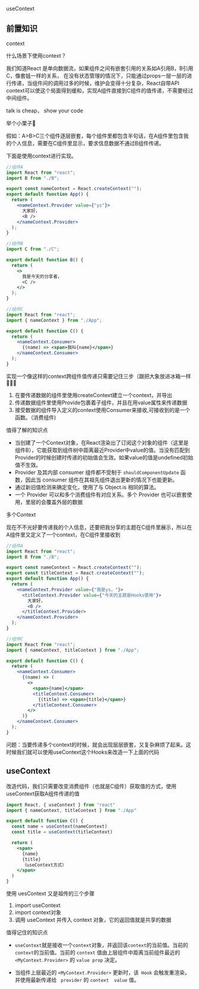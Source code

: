 useContext 



## 前置知识

context

什么场景下使用context？

我们知道React 是单向数据流，如果组件之间有嵌套引用的关系如A引用B，B引用C，像套娃一样的关系， 在没有状态管理的情况下，只能通过props一层一层的进行传递，当组件间的调用过多的时候，维护会变得十分复杂，React自带API context可以使这个局面得到缓和，实现A组件直接到C组件的值传递，不需要经过中间组件。



talk is cheap， show your code

举个小栗子🌰

假如：A>B>C三个组件逐层嵌套，每个组件里都包含半句话，在A组件里包含我的个人信息，需要在C组件里显示，要求信息数据不通过B组件传递。



下面是使用context进行实现。

```jsx
//组件A
import React from "react";
import B from "./B";

export const nameContext = React.createContext("");
export default function App() {
  return (
    <nameContext.Provider value={"ys"}>
      大家好，
      <B />
    </nameContext.Provider>
  );
}
```

```jsx
//组件B
import C from "./C";

export default function B() {
  return (
    <>
      我是今天的分享者，
      <C />
    </>
  );
}
```

```jsx
//组件C
import React from "react";
import { nameContext } from "./App";

export default function C() {
  return (
    <nameContext.Consumer>
      {(name) => <span>我叫{name}</span>}
    </nameContext.Consumer>
  );
}
```



实现一个像这样的context跨组件值传递只需要记住三步（跟把大象放进冰箱一样🤦🏻‍♀️

1. 在要传递数据的组件里使用createContext建立一个context，并导出
2. 传递数据组件里使用Provide包裹着子组件，并且在用value属性来传递数据
3. 接受数据的组件导入定义的context使用Consumer来接收,可接收到的是一个函数。（消费组件)



值得了解的知识点

- 当创建了一个Context对象，在React渲染出了订阅这个对象的组件（这里是组件B），它能获取到组件树中距离最近Provider中value的值。当没有匹配到Provider的时候创建时传递的初始值会生效。如果value的值是undefined初始值不生效。
- Provider 及其内部 consumer 组件都不受制于 `shouldComponentUpdate` 函数，因此当 consumer 组件在其祖先组件退出更新的情况下也能更新。
- 通过新旧值检测来确定变化，使用了与 Object.is 相同的算法。
- 一个 Provider 可以和多个消费组件有对应关系。多个 Provider 也可以嵌套使用，里层的会覆盖外层的数据



多个Context

现在不不光好要传递我的个人信息，还要把我分享的主题在C组件里展示，所以在A组件里又定义了一个context，在C组件里接收到



```jsx
//组件A
import React from "react";
import B from "./B";

export const nameContext = React.createContext("");
export const titleContext = React.createContext("");
export default function App() {
  return (
    <nameContext.Provider value={"我是ys，"}>
      <titleContext.Provider value={"今天的主题是Hooks使用"}>
        大家好，
        <B />
      </titleContext.Provider>
    </nameContext.Provider>
  );
}
```

```jsx
//组件C
import React from "react";
import { nameContext, titleContext } from "./App";

export default function C() {
  return (
    <nameContext.Consumer>
      {(name) => (
        <>
          <span>{name}</span>
          <titleContext.Consumer>
            {(title) => <span>{title}</span>}
          </titleContext.Consumer>
        </>
      )}
    </nameContext.Consumer>
  );
}
```



问题：当要传递多个context的时候，就会出现层层嵌套，又复杂麻烦了起来。这时候我们就可以使用useContext这个Hooks来改造一下上面的代码





## useContext

改造代码，我们只需要改变消费组件（也就是C组件）获取值的方式，使用useContext获取A组件传递的值



```jsx
import React, { useContext } from "react"
import { nameContext, titleContext } from "./App"

export default function C() {
  const name = useContext(nameContext)
  const title = useContext(titleContext)

  return (
    <span>
      {name}
      {title}
      （useContext方式）
    </span>
  )
}
```



使用 uesContext 又是祖传的三个步骤

1. import useContext
2. import context对象
3. 调用 useContext 并传入 context 对象，它的返回值就是共享的数据



值得记住的知识点

- `useContext`就是接收一个`context`对象，并返回该`context`的当前值。当前的`context`的当前值。当前的 `context` 值由上层组件中距离当前组件最近的 `<MyContext.Provider>` 的 `value prop` 决定。

- 当组件上层最近的 `<MyContext.Provider>` 更新时，该` Hook` 会触发重渲染，并使用最新传递给 ` provider` 的 `context  value` 值。
